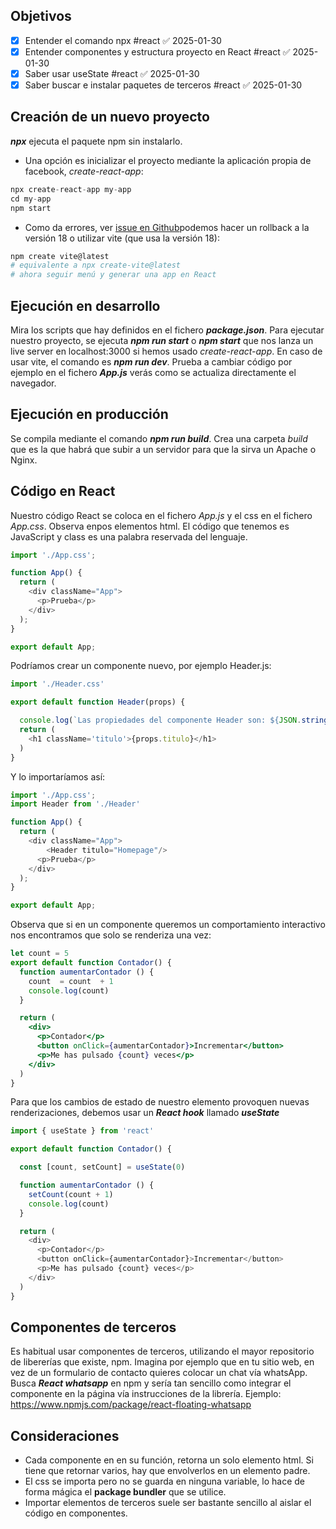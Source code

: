 ## Objetivos
- [x] Entender el comando npx #react ✅ 2025-01-30
- [x] Entender componentes y estructura proyecto en React #react ✅ 2025-01-30
- [x] Saber usar useState #react ✅ 2025-01-30
- [x] Saber buscar e instalar paquetes de terceros #react ✅ 2025-01-30

## Creación de un nuevo proyecto

***npx*** ejecuta el paquete npm sin instalarlo.

- Una opción es inicializar el proyecto mediante la aplicación propia de facebook, *create-react-app*:
```js
npx create-react-app my-app  
cd my-app  
npm start
```
- Como da errores, ver [issue en Github](https://github.com/facebook/create-react-app/issues/17006)podemos hacer un rollback a la versión 18 o utilizar vite (que usa la versión 18):

```bash
npm create vite@latest
# equivalente a npx create-vite@latest
# ahora seguir menú y generar una app en React
```


## Ejecución en desarrollo

Mira  los scripts que hay definidos en el fichero ***package.json***. 
Para ejecutar nuestro proyecto,  se ejecuta ***npm run start*** o ***npm start*** que nos lanza un live server en localhost:3000 si hemos usado *create-react-app*.
En caso de usar vite, el comando es ***npm run dev***.
Prueba a cambiar código por ejemplo en el fichero ***App.js*** verás como se actualiza directamente el navegador.

## Ejecución en producción
Se compila mediante el comando ***npm run build***. Crea una carpeta *build* que es la que habrá que subir a un servidor para que la sirva un Apache o Nginx.

## Código en React
Nuestro código React se coloca en el fichero *App.js* y el css en el fichero *App.css*.
Observa enpos elementos html.  El código que tenemos es JavaScript y class es una palabra reservada del lenguaje.

```js
import './App.css';

function App() {
  return (
    <div className="App">
      <p>Prueba</p>
    </div>
  );
}

export default App;

```

Podríamos crear un componente nuevo, por ejemplo Header.js:
```js
import './Header.css'

export default function Header(props) {

  console.log(`Las propiedades del componente Header son: ${JSON.stringify(props)}`)
  return (
    <h1 className='titulo'>{props.titulo}</h1>
  )
}
```

Y lo importaríamos así:

```js
import './App.css';
import Header from './Header'

function App() {
  return (
    <div className="App">
	    <Header titulo="Homepage"/>
      <p>Prueba</p>
    </div>
  );
}

export default App;
```

Observa que si en un componente queremos un comportamiento interactivo nos encontramos que  solo se renderiza una vez:
```jsx
let count = 5
export default function Contador() {
  function aumentarContador () {
    count  = count  + 1
    console.log(count)
  }  

  return (
    <div>
      <p>Contador</p>
      <button onClick={aumentarContador}>Incrementar</button>
      <p>Me has pulsado {count} veces</p>
    </div>
  )
}
```

Para que los cambios de estado de nuestro elemento provoquen nuevas renderizaciones,  debemos usar un ***React hook*** llamado ***useState***

```js
import { useState } from 'react'

export default function Contador() {

  const [count, setCount] = useState(0)

  function aumentarContador () {
    setCount(count + 1)
    console.log(count)
  }  

  return (
    <div>
      <p>Contador</p>
      <button onClick={aumentarContador}>Incrementar</button>
      <p>Me has pulsado {count} veces</p>
    </div>
  )
}
```

## Componentes de terceros

Es habitual usar componentes de terceros, utilizando el mayor repositorio de libererías que existe, npm.
Imagina por ejemplo que en tu sitio web, en vez de un formulario de contacto quieres colocar un chat vía whatsApp. Busca ***React whatsapp*** en npm y sería tan sencillo como integrar el componente en la página vía instrucciones de la librería. 
Ejemplo:  
https://www.npmjs.com/package/react-floating-whatsapp

## Consideraciones
- Cada componente en en su función, retorna un solo elemento html. Si tiene que retornar varios, hay que envolverlos en un elemento padre.
- El css se importa pero no se guarda en ninguna variable, lo hace de forma mágica el **package bundler** que se utilice.
- Importar elementos de terceros suele ser bastante sencillo al aislar el código en componentes.


